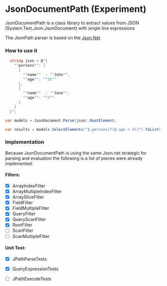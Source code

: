 # JsonDocumentPath (Experiment)
JsonDocumentPath is a class library to extract values from JSON (System.Text.Json.JsonDocument) with single line expressions

The JsonPath parser is based on the [Json.Net](https://github.com/JamesNK/Newtonsoft.Json)

### How to use it

```csharp
  string json = @"{
    ""persons"": [
      {
        ""name""  : ""John"",
        ""age"": ""26""
      },
      {
        ""name""  : ""Jane"",
        ""age"": ""2""
      }
    ]
  }";

var models = JsonDocument.Parse(json).RootElement;

var results = models.SelectElements("$.persons[?(@.age > 3)]").ToList();
```

### Implementation
Because JsonDocumentPath is using the same Json.net strategic for parsing and evaluation the following is a list of pieces were already implemented:

#### Filters:
- [x] ArrayIndexFilter
- [x] ArrayMultipleIndexFilter
- [x] ArraySliceFilter
- [x] FieldFilter
- [x] FieldMultipleFilter
- [x] QueryFilter
- [x] QueryScanFilter
- [x] RootFilter
- [ ] ScanFilter
- [ ] ScanMultipleFilter

#### Unit Test:
- [x] JPathParseTests
- [x] QueryExpressionTests
- [ ] JPathExecuteTests

